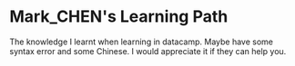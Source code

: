 # Mark_CHEN's Learning Path
 The knowledge I learnt when learning in datacamp. Maybe have some syntax error and some Chinese.
 I would appreciate it if they can help you.
 


